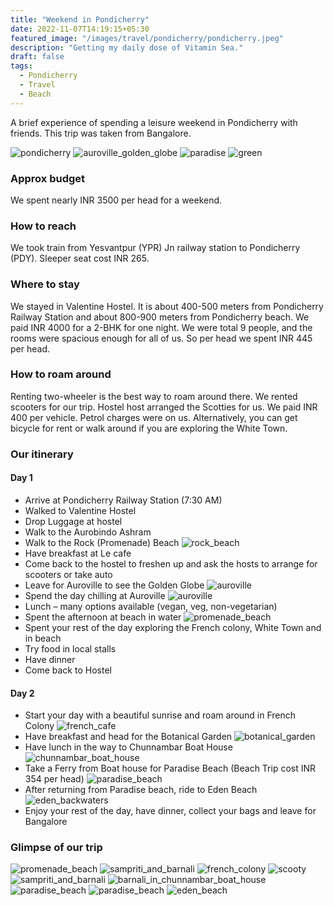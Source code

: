 ```yaml
---
title: "Weekend in Pondicherry"
date: 2022-11-07T14:19:15+05:30
featured_image: "/images/travel/pondicherry/pondicherry.jpeg"
description: "Getting my daily dose of Vitamin Sea."
draft: false
tags: 
  - Pondicherry
  - Travel
  - Beach
---
```


A brief experience of spending a leisure weekend in Pondicherry with friends. This trip was taken from Bangalore.

![pondicherry](/images/travel/pondicherry/pondicherry.jpeg)
![auroville_golden_globe](/images/travel/pondicherry/auroville_golden_globe.jpeg)
![paradise](/images/travel/pondicherry/paradise_island.jpg)
![green](/images/travel/pondicherry/green_shade.jpg)


### Approx budget 

We spent nearly INR 3500 per head for a weekend.


### How to reach

We took train from Yesvantpur (YPR) Jn railway station to Pondicherry (PDY). 
Sleeper seat cost INR 265.


### Where to stay

We stayed in Valentine Hostel. It is about 400-500 meters from Pondicherry Railway Station and about 800-900 meters from Pondicherry beach. We paid INR 4000 for a 2-BHK for one night. We were total 9 people, and the rooms were spacious enough for all of us. So per head we spent INR 445 per head.


### How to roam around

Renting two-wheeler is the best way to roam around there. We rented scooters for our trip. Hostel host arranged the Scotties for us. We paid INR 400 per vehicle. Petrol charges were on us.
Alternatively, you can get bicycle for rent or walk around if you are exploring the White Town.


### Our itinerary

#### Day 1

  - Arrive at Pondicherry Railway Station (7:30 AM)
  - Walked to Valentine Hostel
  - Drop Luggage at hostel
  - Walk to the Aurobindo Ashram
  - Walk to the Rock (Promenade) Beach
    ![rock_beach](/images/travel/pondicherry/rock_beach.jpg)
  - Have breakfast at Le cafe
  - Come back to the hostel to freshen up and ask the hosts to arrange for scooters or take auto
  - Leave for Auroville to see the Golden Globe
    ![auroville](/images/travel/pondicherry/auroville_globe.jpg)
  - Spend the day chilling at Auroville
    ![auroville](/images/travel/pondicherry/auroville.jpg)
  - Lunch – many options available (vegan, veg, non-vegetarian)
  - Spent the afternoon at beach in water
    ![promenade_beach](/images/travel/pondicherry/group_in_promenade_beach.jpg)
  - Spent your rest of the day exploring the French colony, White Town and in beach
  - Try food in local stalls
  - Have dinner
  - Come back to Hostel

#### Day 2

  - Start your day with a beautiful sunrise and roam around in French Colony
    ![french_cafe](/images/travel/pondicherry/french_cafe.jpg)
  - Have breakfast and head for the Botanical Garden
    ![botanical_garden](/images/travel/pondicherry/botanical_garden.jpg)
  - Have lunch in the way to Chunnambar Boat House
   ![chunnambar_boat_house](/images/travel/pondicherry/boat_house.jpg)
  - Take a Ferry from Boat house for Paradise Beach (Beach Trip cost INR 354 per head)
    ![paradise_beach](/images/travel/pondicherry/paradise_beach.jpg)
  - After returning from Paradise beach, ride to Eden Beach
    ![eden_backwaters](/images/travel/pondicherry/eden_backwaters.jpg)
  - Enjoy your rest of the day, have dinner, collect your bags and leave for Bangalore


### Glimpse of our trip

![promenade_beach](/images/travel/pondicherry/group_pic.jpg)
![sampriti_and_barnali](/images/travel/pondicherry/sampriti_and_barnali.jpg)
![french_colony](/images/travel/pondicherry/french_colony.jpg)
![scooty](/images/travel/pondicherry/scooty.jpg)
![sampriti_and_barnali](/images/travel/pondicherry/sampriti_and_barnali_in_botanical_garden.jpg)
![barnali_in_chunnambar_boat_house](/images/travel/pondicherry/chunnambar_boat.jpg)
![paradise_beach](/images/travel/pondicherry/paradise_beach_welcome.jpg)
![paradise_beach](/images/travel/pondicherry/group_in_paradise_beach.jpg)
![eden_beach](/images/travel/pondicherry/eden_beach.jpg)
